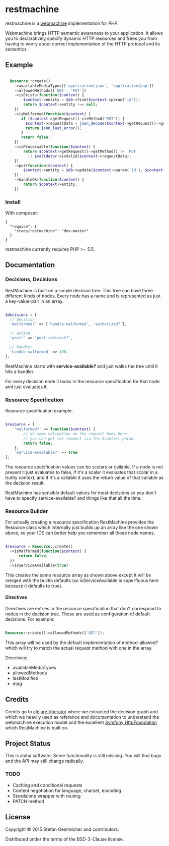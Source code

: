 # restmachine

restmachine is a [webmachine](https://github.com/basho/webmachine) implementation for PHP.

Webmachine brings HTTP semantic awareness to your application. It allows you to declaratively
specify dynamic HTTP resources and frees you from having to worry about correct implementation of
the HTTP protocol and its semantics.

## Example

```php

  Resource::create()
    ->availableMediaTypes(['application/json', 'application/php'])
    ->allowedMethods(['GET', 'PUT'])
    ->isExists(function($context) {
        $context->entity = $db->find($context->param('id'));
        return $context->entity !== null;
    })
    ->isMalformed(function($context) {
       if ($context->getRequest()->isMethod('PUT')) {
         $context->requestData = json_decode($context->getRequest()->getBody());
         return json_last_error();
       }
       return false;
    })
    ->isProcessable(function($context) {
        return $context->getRequest()->getMethod() != 'PUT'
          || $validator->isValid($context->requestData);
    })
    ->put(function($context) {
        $context->entity = $db->update($context->param('id'), $context->requestData);
    })
    ->handleOk(function($context) {
        return $context->entity;
    })

```

### Install

With composer:

```
{
  "require": {
    "steos/restmachine": "dev-master"
  }
}
```

restmachine currently requires PHP >= 5.5.

## Documentation

### Decisions, Decisions

RestMachine is built on a simple decision tree. This tree can have three different kinds of nodes. Every node
has a name and is represented as just a key-value-pair in an array.

```php

$decisions = [
  // decision
  'malformed?' => ['handle-malformed', 'authorized?'],

  // action
  'post!' => 'post-redirect?',

  // handler
  'handle-malformed' => 400,
];

```

RestMachine starts with **service-available?** and just walks the tree until it hits a handler.

For every decision node it looks in the resource specification for that node and just evaluates it.

### Resource Specification

Resource specification example:

```php

$resource = [
    'malformed?' => function($context) {
        // do some validation on the request body here
        // you can get the request via the $context param
        return false;
    },
    'service-available?' => true
];

```

The resource specification values can be scalars or callable. If a node is not present it just evaluates
to false, if it's a scalar it evaluates that scalar in a truthy context, and if it's a callable it uses the
return value of that callable as the decision result.

RestMachine has sensible default values for most decisions so you don't have to specify
service-available? and things like that all the time.

### Resource Builder

For actually creating a resource specification RestMachine provides the Resource class which internally
just builds up an array like the one shown above, so your IDE can better help you remember
all those node names.

```php

$resource = Resource::create()
  ->isMalformed(function($context) {
      return false;
  })
  ->isServiceAvailable(true)

```

This creates the same resource array as shown above except it will be merged with the builtin defaults
(so isServiceAvailable is superfluous here because it defaults to true).

#### Directives

Directives are entries in the resource specification that don't correspond to nodes in the decision tree.
Those are used as configuration of default decisions. For example:

```php

Resource::create()->allowedMethods(['GET']);

```

This array will be used by the default implementation of method-allowed? which will try to match the actual
request method with one in the array.

Directives:

- availableMediaTypes
- allowedMethods
- lastModified
- etag

## Credits

Credits go to [clojure-liberator](http://clojure-liberator.github.io/liberator/) where we extracted the decision graph
and which we heavily used as reference and documentation to understand the webmachine execution model
and the excellent [Symfony HttpFoundation](https://github.com/symfony/HttpFoundation) which RestMachine is built on. 

## Project Status

This is alpha software. Some functionality is still missing.
You will find bugs and the API may still change radically.

### TODO

- Caching and conditional requests
- Content negotiation for language, charset, encoding
- Standalone wrapper with routing
- PATCH method

## License

Copyright © 2015 Stefan Oestreicher and contributors.

Distributed under the terms of the BSD-3-Clause license.
